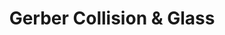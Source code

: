 ---
title: "Gerber Collision & Glass"
url: /gilbert/gerber-collision-and-glass/
shop: car repair
---